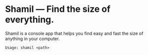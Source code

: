 # Shamil — Find the size of everything.
Shamil is a console app that helps you find easy and fast the size of anything in your computer.

```Usage: shamil <path>```
